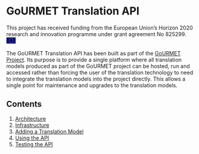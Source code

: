 # GoURMET Translation API

This project has received funding from the European Union’s Horizon 2020
research and innovation programme under grant agreement No 825299. <img
src="./docs/images/EU_flag.jpg" width="25px">

The GoURMET Translation API has been built as part of the [GoURMET
Project](https://gourmet-project.eu/). Its purpose is to provide a single
platform where all translation models produced as part of the GoURMET project
can be hosted, run and accessed rather than forcing the user of the translation
technology to need to integrate the translation models into the project
directly. This allows a single point for maintenance and upgrades to the
translation models.

## Contents

1. [Architecture](./docs/architecture.md)
2. [Infrastructure](./docs/infrastructure.md)
3. [Adding a Translation Model](./docs/addingATranslationModel.md)
4. [Using the API](./docs/usingTheAPI.md)
5. [Testing the API](./performance-test/README.md)

